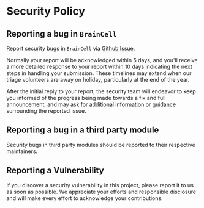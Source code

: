 # Security Policy

## Reporting a bug in ``BrainCell``

Report security bugs in ``BrainCell`` via [Github Issue](https://github.com/chaobrain/braincell/issues).

Normally your report will be acknowledged within 5 days, and you'll receive a more detailed response 
to your report within 10 days indicating the next steps in handling your submission. These timelines 
may extend when our triage volunteers are away on holiday, particularly at the end of the year.

After the initial reply to your report, the security team will endeavor to keep you informed of the 
progress being made towards a fix and full announcement, and may ask for additional information or 
guidance surrounding the reported issue.

## Reporting a bug in a third party module

Security bugs in third party modules should be reported to their respective maintainers.

## Reporting a Vulnerability

If you discover a security vulnerability in this project, please report it to us as soon as possible. 
We appreciate your efforts and responsible disclosure and will make every effort to acknowledge your 
contributions.

